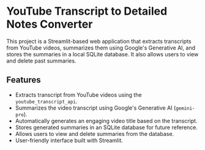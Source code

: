 # YouTube Transcript to Detailed Notes Converter

This project is a Streamlit-based web application that extracts transcripts from YouTube videos, summarizes them using Google's Generative AI, and stores the summaries in a local SQLite database. It also allows users to view and delete past summaries.

## Features
- Extracts transcript from YouTube videos using the `youtube_transcript_api`.
- Summarizes the video transcript using Google's Generative AI (`gemini-pro`).
- Automatically generates an engaging video title based on the transcript.
- Stores generated summaries in an SQLite database for future reference.
- Allows users to view and delete summaries from the database.
- User-friendly interface built with Streamlit.
